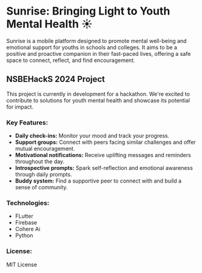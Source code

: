 # Sunrise: Bringing Light to Youth Mental Health ☀️

Sunrise is a mobile platform designed to promote mental well-being and emotional support for youths in schools and colleges. It aims to be a positive and proactive companion in their fast-paced lives, offering a safe space to connect, reflect, and find encouragement.

## NSBEHackS 2024 Project

This project is currently in development for a hackathon. We're excited to contribute to solutions for youth mental health and showcase its potential for impact.

### Key Features:

- **Daily check-ins:** Monitor your mood and track your progress.
- **Support groups:** Connect with peers facing similar challenges and offer mutual encouragement.
- **Motivational notifications:** Receive uplifting messages and reminders throughout the day.
- **Introspective prompts:** Spark self-reflection and emotional awareness through daily prompts.
- **Buddy system:** Find a supportive peer to connect with and build a sense of community.

### Technologies:

- FLutter
- Firebase
- Cohere Ai
- Python

 


### License:

MIT License


